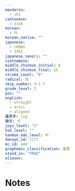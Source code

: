 ```yaml
---
mandarin:
  - zhí
cantonese:
  - zik6
korean:
  - 직
korean_native: ""
japanese:
  - CHOKU
  - JIKI
japanese_nanori: ""
vietnamese:
middle_chinese_initial: ɖ
middle_chinese_final: ɨk
stroke_count: "8"
radical: 目
skip_number: 3-1-7
grade_level: 2
pos: ""
english:
  - straight
  - erect
  - aligned
羅馬字: jig
韓文: 직
joyo_level: "2"
hsk_level: ""
hanmun_edu_level: 中
danayo_id: 2177
mc_id: 444
graphemic_classification: 會意
stand_in: "TRUE"
aliases:
---
```


# Notes
